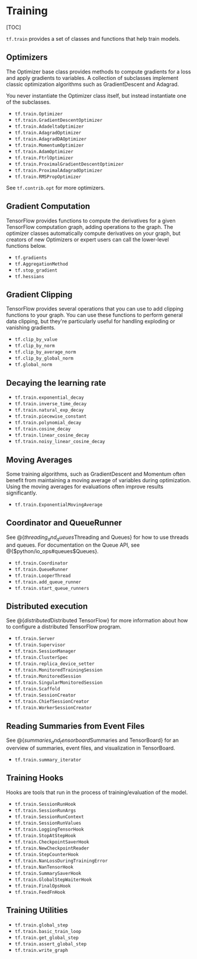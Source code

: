 # Training
[TOC]

`tf.train` provides a set of classes and functions that help train models.

## Optimizers

The Optimizer base class provides methods to compute gradients for a loss and
apply gradients to variables.  A collection of subclasses implement classic
optimization algorithms such as GradientDescent and Adagrad.

You never instantiate the Optimizer class itself, but instead instantiate one
of the subclasses.

*   `tf.train.Optimizer`
*   `tf.train.GradientDescentOptimizer`
*   `tf.train.AdadeltaOptimizer`
*   `tf.train.AdagradOptimizer`
*   `tf.train.AdagradDAOptimizer`
*   `tf.train.MomentumOptimizer`
*   `tf.train.AdamOptimizer`
*   `tf.train.FtrlOptimizer`
*   `tf.train.ProximalGradientDescentOptimizer`
*   `tf.train.ProximalAdagradOptimizer`
*   `tf.train.RMSPropOptimizer`

See `tf.contrib.opt` for more optimizers.

## Gradient Computation

TensorFlow provides functions to compute the derivatives for a given
TensorFlow computation graph, adding operations to the graph. The
optimizer classes automatically compute derivatives on your graph, but
creators of new Optimizers or expert users can call the lower-level
functions below.

*   `tf.gradients`
*   `tf.AggregationMethod`
*   `tf.stop_gradient`
*   `tf.hessians`


## Gradient Clipping

TensorFlow provides several operations that you can use to add clipping
functions to your graph. You can use these functions to perform general data
clipping, but they're particularly useful for handling exploding or vanishing
gradients.

*   `tf.clip_by_value`
*   `tf.clip_by_norm`
*   `tf.clip_by_average_norm`
*   `tf.clip_by_global_norm`
*   `tf.global_norm`

## Decaying the learning rate
*   `tf.train.exponential_decay`
*   `tf.train.inverse_time_decay`
*   `tf.train.natural_exp_decay`
*   `tf.train.piecewise_constant`
*   `tf.train.polynomial_decay`
*   `tf.train.cosine_decay`
*   `tf.train.linear_cosine_decay`
*   `tf.train.noisy_linear_cosine_decay`

## Moving Averages

Some training algorithms, such as GradientDescent and Momentum often benefit
from maintaining a moving average of variables during optimization.  Using the
moving averages for evaluations often improve results significantly.

*   `tf.train.ExponentialMovingAverage`

## Coordinator and QueueRunner

See @{$threading_and_queues$Threading and Queues}
for how to use threads and queues.  For documentation on the Queue API,
see @{$python/io_ops#queues$Queues}.


*   `tf.train.Coordinator`
*   `tf.train.QueueRunner`
*   `tf.train.LooperThread`
*   `tf.train.add_queue_runner`
*   `tf.train.start_queue_runners`

## Distributed execution

See @{$distributed$Distributed TensorFlow} for
more information about how to configure a distributed TensorFlow program.

*   `tf.train.Server`
*   `tf.train.Supervisor`
*   `tf.train.SessionManager`
*   `tf.train.ClusterSpec`
*   `tf.train.replica_device_setter`
*   `tf.train.MonitoredTrainingSession`
*   `tf.train.MonitoredSession`
*   `tf.train.SingularMonitoredSession`
*   `tf.train.Scaffold`
*   `tf.train.SessionCreator`
*   `tf.train.ChiefSessionCreator`
*   `tf.train.WorkerSessionCreator`

## Reading Summaries from Event Files

See @{$summaries_and_tensorboard$Summaries and TensorBoard} for an
overview of summaries, event files, and visualization in TensorBoard.

*   `tf.train.summary_iterator`

## Training Hooks

Hooks are tools that run in the process of training/evaluation of the model.

*   `tf.train.SessionRunHook`
*   `tf.train.SessionRunArgs`
*   `tf.train.SessionRunContext`
*   `tf.train.SessionRunValues`
*   `tf.train.LoggingTensorHook`
*   `tf.train.StopAtStepHook`
*   `tf.train.CheckpointSaverHook`
*   `tf.train.NewCheckpointReader`
*   `tf.train.StepCounterHook`
*   `tf.train.NanLossDuringTrainingError`
*   `tf.train.NanTensorHook`
*   `tf.train.SummarySaverHook`
*   `tf.train.GlobalStepWaiterHook`
*   `tf.train.FinalOpsHook`
*   `tf.train.FeedFnHook`

## Training Utilities

*   `tf.train.global_step`
*   `tf.train.basic_train_loop`
*   `tf.train.get_global_step`
*   `tf.train.assert_global_step`
*   `tf.train.write_graph`
